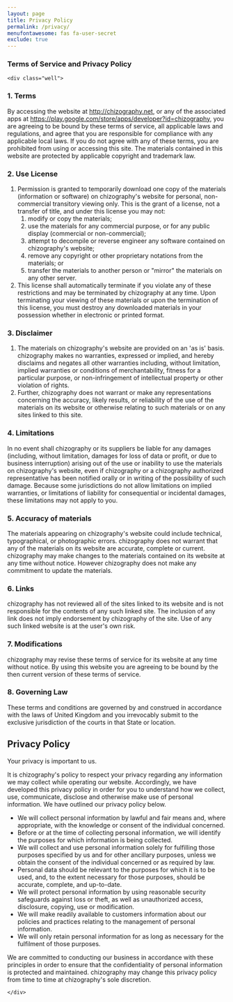 ```yaml
---
layout: page
title: Privacy Policy
permalink: /privacy/
menufontawesome: fas fa-user-secret
exclude: true
---
```


<div class="container">
    <h3><span class="glyphicon glyphicon-question-sign"></span> Terms of Service and Privacy Policy</h3>

    <div class="well">

<h3  >1. Terms</h3><p
 >By accessing the website at <a
href="http://chizography.net"
target="_blank"><u>http://chizography.net</u></a>, or any of the associated
apps at <a 
href="https://play.google.com/store/apps/developer?id=chizography"
target="_blank">https://play.google.com/store/apps/developer?id=chizography</a>,
you are agreeing to be bound by these terms of service, all applicable laws and
regulations, and agree that you are responsible for compliance with any
applicable local laws. If you do not agree with any of these terms, you are
prohibited from using or accessing this site. The materials contained in this
website are protected by applicable copyright and trademark law.</p><h3
 >2. Use License</h3><ol class="n8H08c
BKnRcf"><li  >Permission is granted to
temporarily download one copy of the materials (information or software) on
chizography&#39;s website for personal, non-commercial transitory viewing only.
This is the grant of a license, not a transfer of title, and under this license
you may not:<ol ><li  class="zfr3Q
TYR86d">modify or copy the materials;</li><li 
>use the materials for any commercial purpose, or for any
public display (commercial or non-commercial);</li><li 
>attempt to decompile or reverse engineer any software
contained on chizography&#39;s website;</li><li 
>remove any copyright or other proprietary notations from
the materials; or</li><li  >transfer
the materials to another person or &quot;mirror&quot; the materials on any
other server.</li></ol></li><li  >This
license shall automatically terminate if you violate any of these restrictions
and may be terminated by chizography at any time. Upon terminating your viewing
of these materials or upon the termination of this license, you must destroy
any downloaded materials in your possession whether in electronic or printed
format.</li></ol><h3  >3.
Disclaimer</h3><ol ><li  class="zfr3Q
TYR86d">The materials on chizography&#39;s website are provided on an &#39;as
is&#39; basis. chizography makes no warranties, expressed or implied, and
hereby disclaims and negates all other warranties including, without
limitation, implied warranties or conditions of merchantability, fitness for a
particular purpose, or non-infringement of intellectual property or other
violation of rights.</li><li  class="zfr3Q
TYR86d">Further, chizography does not warrant or make any representations
concerning the accuracy, likely results, or reliability of the use of the
materials on its website or otherwise relating to such materials or on any
sites linked to this site.</li></ol><h3  class="zfr3Q
OmQG5e">4. Limitations</h3><p  >In no event
shall chizography or its suppliers be liable for any damages (including,
without limitation, damages for loss of data or profit, or due to business
interruption) arising out of the use or inability to use the materials on
chizography&#39;s website, even if chizography or a chizography authorized
representative has been notified orally or in writing of the possibility of
such damage. Because some jurisdictions do not allow limitations on implied
warranties, or limitations of liability for consequential or incidental
damages, these limitations may not apply to you.</p><h3 
>5. Accuracy of materials</h3><p 
>The materials appearing on chizography&#39;s website could
include technical, typographical, or photographic errors. chizography does not
warrant that any of the materials on its website are accurate, complete or
current. chizography may make changes to the materials contained on its website
at any time without notice. However chizography does not make any commitment to
update the materials.</p><h3  >6.
Links</h3><p  >chizography has not reviewed
all of the sites linked to its website and is not responsible for the contents
of any such linked site. The inclusion of any link does not imply endorsement
by chizography of the site. Use of any such linked website is at the user&#39;s
own risk.</p><h3  >7.
Modifications</h3><p  >chizography may revise
these terms of service for its website at any time without notice. By using
this website you are agreeing to be bound by the then current version of these
terms of service.</p><h3  >8.
Governing Law</h3><p  >These terms and
conditions are governed by and construed in accordance with the laws of United
Kingdom and you irrevocably submit to the exclusive jurisdiction of the courts
in that State or location.</p><h2  class="zfr3Q
JYVBee">Privacy Policy</h2><p  >Your privacy
is important to us.</p><p  >It is
chizography&#39;s policy to respect your privacy regarding any information we
may collect while operating our website. Accordingly, we have developed this
privacy policy in order for you to understand how we collect, use, communicate,
disclose and otherwise make use of personal information. We have outlined our
privacy policy below.</p><ul ><li 
>We will collect personal information by lawful and fair
means and, where appropriate, with the knowledge or consent of the individual
concerned.</li><li  >Before or at the
time of collecting personal information, we will identify the purposes for
which information is being collected.</li><li 
>We will collect and use personal information solely for
fulfilling those purposes specified by us and for other ancillary purposes,
unless we obtain the consent of the individual concerned or as required by
law.</li><li  >Personal data should be
relevant to the purposes for which it is to be used, and, to the extent
necessary for those purposes, should be accurate, complete, and
up-to-date.</li><li  >We will protect
personal information by using reasonable security safeguards against loss or
theft, as well as unauthorized access, disclosure, copying, use or
modification.</li><li  >We will make
readily available to customers information about our policies and practices
relating to the management of personal information.</li><li
 >We will only retain personal
information for as long as necessary for the fulfilment of those
purposes.</li></ul><p  >We are committed to
conducting our business in accordance with these principles in order to ensure
that the confidentiality of personal information is protected and maintained.
chizography may change this privacy policy from time to time at
chizography&#39;s sole
discretion.</p>


    </div>
</div> <!-- /container -->

